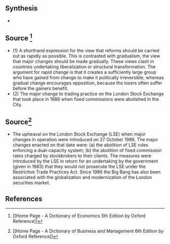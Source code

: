 ## Synthesis
- 
## Source [^1]
- (1) A shorthand expression for the view that reforms should be carried out as rapidly as possible. This is contrasted with gradualism, the view that major changes should be made gradually. These views clash in countries undertaking liberalization or structural transformation. The argument for rapid change is that it creates a sufficiently large group who have gained from change to make it politically irreversible, whereas gradual change encourages opposition, because the losers often suffer before the gainers benefit.
- (2) The major change to trading practice on the London Stock Exchange that took place in 1986 when fixed commissions were abolished in the City.
## Source[^2]
- The upheaval on the London Stock Exchange (LSE) when major changes in operation were introduced on 27 October 1986. The major changes enacted on that date were: (a) the abolition of LSE rules enforcing a dual-capacity system; (b) the abolition of fixed commission rates charged by stockbrokers to their clients. The measures were introduced by the LSE in return for an undertaking by the government (given in 1983) that they would not prosecute the LSE under the Restrictive Trade Practices Act. Since 1986 the Big Bang has also been associated with the globalization and modernization of the London securities market.
## References

[^1]: [[Home Page - A Dictionary of Economics 5th Edition by Oxford Reference]]
[^2]: [[Home Page - A Dictionary of Business and Management 6th Edition by Oxford Reference]]